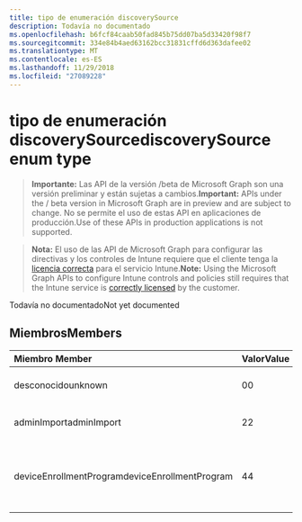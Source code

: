 ```yaml
---
title: tipo de enumeración discoverySource
description: Todavía no documentado
ms.openlocfilehash: b6fcf84caab50fad845b75dd07ba5d33420f98f7
ms.sourcegitcommit: 334e84b4aed63162bcc31831cffd6d363dafee02
ms.translationtype: MT
ms.contentlocale: es-ES
ms.lasthandoff: 11/29/2018
ms.locfileid: "27089228"
---
```

# <a name="discoverysource-enum-type"></a><span data-ttu-id="0005a-103">tipo de enumeración discoverySource</span><span class="sxs-lookup"><span data-stu-id="0005a-103">discoverySource enum type</span></span>

> <span data-ttu-id="0005a-104">**Importante:** Las API de la versión /beta de Microsoft Graph son una versión preliminar y están sujetas a cambios.</span><span class="sxs-lookup"><span data-stu-id="0005a-104">**Important:** APIs under the / beta version in Microsoft Graph are in preview and are subject to change.</span></span> <span data-ttu-id="0005a-105">No se permite el uso de estas API en aplicaciones de producción.</span><span class="sxs-lookup"><span data-stu-id="0005a-105">Use of these APIs in production applications is not supported.</span></span>

> <span data-ttu-id="0005a-106">**Nota:** El uso de las API de Microsoft Graph para configurar las directivas y los controles de Intune requiere que el cliente tenga la [licencia correcta](https://go.microsoft.com/fwlink/?linkid=839381) para el servicio Intune.</span><span class="sxs-lookup"><span data-stu-id="0005a-106">**Note:** Using the Microsoft Graph APIs to configure Intune controls and policies still requires that the Intune service is [correctly licensed](https://go.microsoft.com/fwlink/?linkid=839381) by the customer.</span></span>

<span data-ttu-id="0005a-107">Todavía no documentado</span><span class="sxs-lookup"><span data-stu-id="0005a-107">Not yet documented</span></span>
## <a name="members"></a><span data-ttu-id="0005a-108">Miembros</span><span class="sxs-lookup"><span data-stu-id="0005a-108">Members</span></span>
|<span data-ttu-id="0005a-109">Miembro	</span><span class="sxs-lookup"><span data-stu-id="0005a-109">Member</span></span>|<span data-ttu-id="0005a-110">Valor</span><span class="sxs-lookup"><span data-stu-id="0005a-110">Value</span></span>|<span data-ttu-id="0005a-111">Descripción</span><span class="sxs-lookup"><span data-stu-id="0005a-111">Description</span></span>|
|:---|:---|:---|
|<span data-ttu-id="0005a-112">desconocido</span><span class="sxs-lookup"><span data-stu-id="0005a-112">unknown</span></span>|<span data-ttu-id="0005a-113">0</span><span class="sxs-lookup"><span data-stu-id="0005a-113">0</span></span>|<span data-ttu-id="0005a-114">DiscoverySource es desconocido.</span><span class="sxs-lookup"><span data-stu-id="0005a-114">DiscoverySource is Unknown.</span></span>|
|<span data-ttu-id="0005a-115">adminImport</span><span class="sxs-lookup"><span data-stu-id="0005a-115">adminImport</span></span>|<span data-ttu-id="0005a-116">2</span><span class="sxs-lookup"><span data-stu-id="0005a-116">2</span></span>|<span data-ttu-id="0005a-117">Dispositivo se importa por el administrador.</span><span class="sxs-lookup"><span data-stu-id="0005a-117">Device is imported by admin.</span></span>|
|<span data-ttu-id="0005a-118">deviceEnrollmentProgram</span><span class="sxs-lookup"><span data-stu-id="0005a-118">deviceEnrollmentProgram</span></span>|<span data-ttu-id="0005a-119">4</span><span class="sxs-lookup"><span data-stu-id="0005a-119">4</span></span>|<span data-ttu-id="0005a-120">Dispositivo se agrega el programa de inscripción de dispositivos de Apple (Dep).</span><span class="sxs-lookup"><span data-stu-id="0005a-120">Device is added by Apple device enrollment program (Dep).</span></span>|





